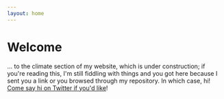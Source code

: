 ```yaml
---
layout: home
---
```


# Welcome

... to the climate section of my website, which is under construction; if you're reading this, I'm still fiddling with things and you got here because I sent you a link or you browsed through my repository.
In which case, hi! [Come say hi on Twitter if you'd like](https://twitter.com/namnatulco/)!
